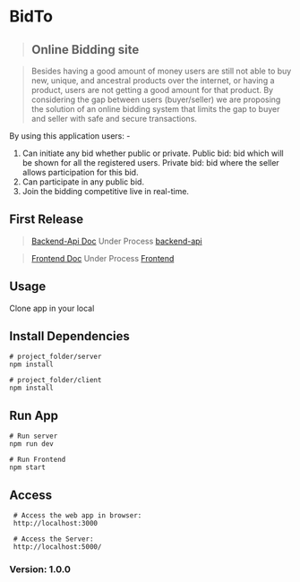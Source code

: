 # BidTo

> ## Online Bidding site

> Besides having a good amount of money users are still not 
able to buy new, unique, and ancestral products over the 
internet, or having a product, users are not getting a good 
amount for that product. By considering the gap between 
users (buyer/seller) we are proposing the solution of an 
online bidding system that limits the gap to buyer and seller 
with safe and secure transactions.

By using this application users: -
  1) Can initiate any bid whether public or private.
  Public bid: bid which will be shown for all the 
  registered users.
  Private bid: bid where the seller allows 
  participation for this bid.
  2) Can participate in any public bid.
  3) Join the bidding competitive live in real-time.


## First Release 
> [Backend-Api Doc](https://github.com/skg1998/bidTo/tree/master/server)
> Under Process [backend-api](https://bidto-api.herokuapp.com/api-docs/)  

> [Frontend Doc](https://github.com/skg1998/bidTo/tree/master/client)
> Under Process [Frontend](https://bidto-frontend.herokuapp.com/)

## Usage

Clone app in your local

## Install Dependencies

```
# project_folder/server
npm install

# project_folder/client
npm install
```

## Run App

```
# Run server
npm run dev

# Run Frontend
npm start
```

## Access

```
 # Access the web app in browser:
 http://localhost:3000
 
 # Access the Server:
 http://localhost:5000/
```

### Version: 1.0.0
